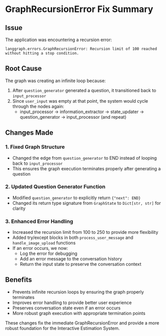# GraphRecursionError Fix Summary

## Issue
The application was encountering a recursion error:
```
langgraph.errors.GraphRecursionError: Recursion limit of 100 reached without hitting a stop condition.
```

## Root Cause
The graph was creating an infinite loop because:
1. After `question_generator` generated a question, it transitioned back to `input_processor`
2. Since `user_input` was empty at that point, the system would cycle through the nodes again:
   - input_processor → information_extractor → state_updater → question_generator → input_processor (and repeat)

## Changes Made

### 1. Fixed Graph Structure
- Changed the edge from `question_generator` to END instead of looping back to `input_processor`
- This ensures the graph execution terminates properly after generating a question

### 2. Updated Question Generator Function
- Modified `question_generator` to explicitly return `{"next": END}` 
- Changed its return type signature from `GraphState` to `Dict[str, str]` for clarity

### 3. Enhanced Error Handling
- Increased the recursion limit from 100 to 250 to provide more flexibility
- Added try/except blocks in both `process_user_message` and `handle_image_upload` functions
- If an error occurs, we now:
  - Log the error for debugging
  - Add an error message to the conversation history
  - Return the input state to preserve the conversation context

## Benefits
- Prevents infinite recursion loops by ensuring the graph properly terminates
- Improves error handling to provide better user experience
- Preserves conversation state even if an error occurs
- More robust graph execution with appropriate termination points

These changes fix the immediate GraphRecursionError and provide a more robust foundation for the Interactive Estimation System.

